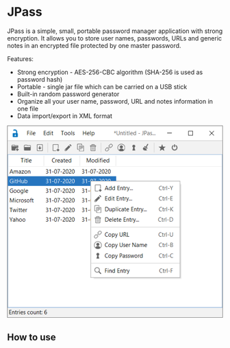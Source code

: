 <!-- Brief description of your project. For example, What is it? How is the source-code organized? -->
# JPass
JPass is a simple, small, portable password manager application with strong encryption. It allows you to store user names, passwords, URLs and generic notes in an encrypted file protected by one master password.

Features:

- Strong encryption - AES-256-CBC algorithm (SHA-256 is used as password hash)
- Portable - single jar file which can be carried on a USB stick
- Built-in random password generator
- Organize all your user name, password, URL and notes information in one file
- Data import/export in XML format

![JPass](https://raw.githubusercontent.com/gaborbata/jpass/master/resources/jpass-capture.png)

## How to use
